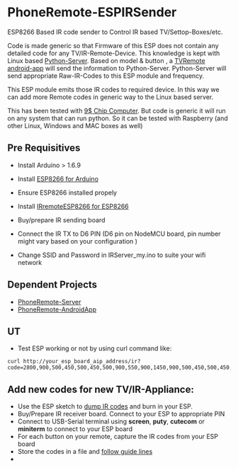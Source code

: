 # PhoneRemote-ESPIRSender
ESP8266 Based IR code sender to Control IR based TV/Settop-Boxes/etc. 

Code is made generic so that Firmware of this ESP does not contain any detailed code for any TV/IR-Remote-Device.
This knowledge is kept with Linux based [Python-Server](https://github.com/GssMahadevan/PhoneRemote-Server). 
Based on model & button , a [TVRemote android-app](https://github.com/GssMahadevan/PhoneRemote-AndroidApp ) will send the information 
to  Python-Server.  Python-Server will send appropriate Raw-IR-Codes to this ESP module and frequency. 

This ESP module emits those IR codes to required device. In this way we can add more Remote codes in generic way to the Linux based server.

This has been tested with [9$ Chip Computer]( http://docs.getchip.com/chip.html). But code is generic it will run on any system that can
run python. So it can be tested with Raspberry (and other Linux, Windows and MAC boxes as well)


## Pre Requisitives
 * Install Arduino > 1.6.9
 * Install [ESP8266 for Arduino](https://github.com/esp8266/Arduino)
 * Ensure ESP8266 installed propely
 
 * Install [IRremoteESP8266 for ESP8266](https://github.com/markszabo/IRremoteESP8266)
 
 * Buy/prepare IR sending board
 * Connect the IR TX to D6 PIN (D6 pin on NodeMCU board, pin number might vary based on your configuration )
 * Change SSID and Password in IRServer_my.ino to suite your wifi network
 
## Dependent Projects
 * [PhoneRemote-Server](https://github.com/GssMahadevan/PhoneRemote-Server)
 * [PhoneRemote-AndroidApp](https://github.com/GssMahadevan/PhoneRemote-AndroidApp)
 

## UT
 * Test ESP working or not by using curl command like:
 
 ```
curl http://your_esp_board_aip_address/ir?code=2800,900,500,450,500,450,500,900,550,900,1450,900,500,450,500,450,500,450,500,450,500,450,500,450,500,450,500,450,1000,900,500,450,500,450,1000,450,500,900,500,450,500,450,500,450,500,450,500,450,500,450,500,450,500,450,500,450,500,450,500,450,1000,450,500,900,1000&hz=38&count=1
```

## Add new codes for new TV/IR-Appliance:
 * Use the ESP sketch to [dump IR codes](https://github.com/markszabo/IRremoteESP8266/tree/master/examples/IRrecvDumpV2 ) and burn in your ESP.
 * Buy/Prepare IR receiver board. Connect to your ESP to appropriate PIN
 * Connect to USB-Serial terminal using **screen**, **puty**, **cutecom** or **miniterm** to connect to your ESP board
 * For each button on your remote, capture the IR codes from your ESP board
 * Store the codes in a file and [follow guide lines](https://github.com/GssMahadevan/PhoneRemote-Server)
 *
